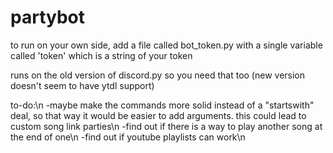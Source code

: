 # partybot

to run on your own side, add a file called bot_token.py with a single variable called 'token' which is a string of your token

runs on the old version of discord.py so you need that too (new version doesn't seem to have ytdl support)

to-do:\n
	-maybe make the commands more solid instead of a "startswith" deal, so that way it would be easier to add arguments. this could lead to custom song link parties\n
	-find out if there is a way to play another song at the end of one\n
	-find out if youtube playlists can work\n